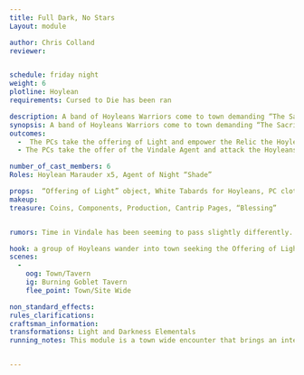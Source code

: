 ```yaml
---
title: Full Dark, No Stars
Layout: module

author: Chris Colland
reviewer: 


schedule: friday night
weight: 6
plotline: Hoylean
requirements: Cursed to Die has been ran

description: A band of Hoyleans Warriors come to town demanding “The Sacrifice of Light” be completed before dawn or there will be a terrible anomaly released upon Vindale. 
synopsis: A band of Hoyleans Warriors come to town demanding “The Sacrifice of Light” be completed before dawn or there will be a terrible anomaly released upon Vindale. Depending on how the Adventurers act towards The Hoyleans, they will be approached by an Agent of the Vindale Vampires to help “deal” with them. If they take the deal, the Adventurers will be granted a temporary Darkness Aura on their weapons to attack the Hoyleans, this will lead to a possibility of a Murumbrian appearing. If the Adventurers decline the deal and work with the Hoyleans, they will be granted a Once Ever invocation of a Light Aura for the next 2 days. This module is the precursor to Soulless Existence
outcomes: 
  -  The PCs take the offering of Light and empower the Relic the Hoyleans carry.
  - The PCs take the offer of the Vindale Agent and attack the Hoyleans, unknown to them this could draw a small battle with a Murumbrian in the near future.

number_of_cast_members: 6
Roles: Hoylean Marauder x5, Agent of Night “Shade”

props:  “Offering of Light” object, White Tabards for Hoyleans, PC clothing for Agent
makeup: 
treasure: Coins, Components, Production, Cantrip Pages, “Blessing”


rumors: Time in Vindale has been seeming to pass slightly differently. The Night seems longer and the Day shorter. Minutes seems like hours; seconds seem like minutes.

hook: a group of Hoyleans wander into town seeking the Offering of Light
scenes: 
  - 
    oog: Town/Tavern
    ig: Burning Goblet Tavern
    flee_point: Town/Site Wide

non_standard_effects: 
rules_clarifications: 
craftsman_information: 
transformations: Light and Darkness Elementals
running_notes: This module is a town wide encounter that brings an interesting choice to them. They will likely take time questioning the Hoyleans as to why they are there. During this time, Shade the Agent of Night will appear and make a deal that if they get rid of the Hoyleans, not only will they the means to do so, but a minor boon to Shade whom works for the Vindale Courts. This will essentially give the PCs a “in” with the Courts by doing small deeds and tasks for Shade


---
```


 



 

 

 
